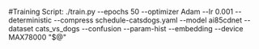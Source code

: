 #Training Script:
./train.py --epochs 50 --optimizer Adam --lr 0.001 --deterministic --compress schedule-catsdogs.yaml --model ai85cdnet --dataset cats_vs_dogs --confusion --param-hist --embedding --device MAX78000 "$@"
